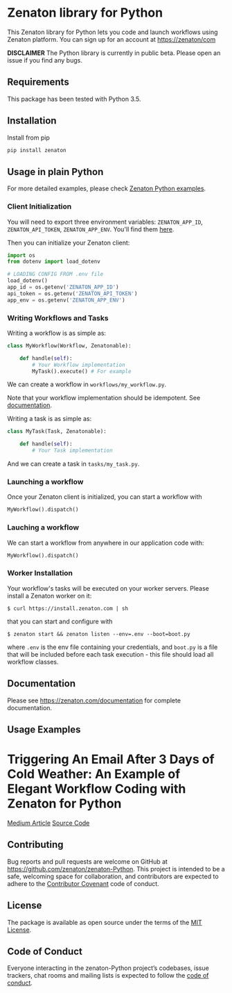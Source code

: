 # Zenaton library for Python

This Zenaton library for Python lets you code and launch workflows using Zenaton platform. You can sign up for an account at [https://zenaton/com](http://zenaton.com)

**DISCLAIMER** The Python library is currently in public beta. Please open an
issue if you find any bugs.

## Requirements

This package has been tested with Python 3.5.

## Installation

Install from pip

```Python
pip install zenaton
```

## Usage in plain Python

For more detailed examples, please check [Zenaton Python examples](https://github.com/zenaton/examples-Python).

### Client Initialization

You will need to export three environment variables: `ZENATON_APP_ID`, `ZENATON_API_TOKEN`, `ZENATON_APP_ENV`. You'll find them [here](https://zenaton/app/api).

Then you can initialize your Zenaton client:
```Python
import os
from dotenv import load_dotenv

# LOADING CONFIG FROM .env file
load_dotenv()
app_id = os.getenv('ZENATON_APP_ID')
api_token = os.getenv('ZENATON_API_TOKEN')
app_env = os.getenv('ZENATON_APP_ENV')
```

### Writing Workflows and Tasks

Writing a workflow is as simple as:

```Python
class MyWorkflow(Workflow, Zenatonable):

    def handle(self):
        # Your Workflow implementation
        MyTask().execute() # For example
```

We can create a workflow in `workflows/my_workflow.py`.

Note that your workflow implementation should be idempotent. See [documentation](https://zenaton.com/app/documentation#workflow-basics-implementation).

Writing a task is as simple as:
```Python
class MyTask(Task, Zenatonable):

    def handle(self):
        # Your Task implementation

```

And we can create a task in `tasks/my_task.py`.

### Launching a workflow

Once your Zenaton client is initialized, you can start a workflow with

```Python
MyWorkflow().dispatch()
```

### Lauching a workflow

We can start a workflow from anywhere in our application code with:
```Python
MyWorkflow().dispatch()
```

### Worker Installation

Your workflow's tasks will be executed on your worker servers. Please install a Zenaton worker on it:

    $ curl https://install.zenaton.com | sh

that you can start and configure with

    $ zenaton start && zenaton listen --env=.env --boot=boot.py

where `.env` is the env file containing your credentials, and `boot.py` is a file that will be included before each task execution - this file should load all workflow classes.


## Documentation

Please see https://zenaton.com/documentation for complete documentation.

## Usage Examples

# Triggering An Email After 3 Days of Cold Weather: An Example of Elegant Workflow Coding with Zenaton for Python
[Medium Article](https://medium.com/zenaton/triggering-an-email-after-3-days-of-cold-weather-f7bed6f2df16)
[Source Code](https://github.com/zenaton/articles-python/tree/master/triggering-an-email-after-3-days-of-cold-weather)

## Contributing

Bug reports and pull requests are welcome on GitHub at https://github.com/zenaton/zenaton-Python. This project is intended to be a safe, welcoming space for collaboration, and contributors are expected to adhere to the [Contributor Covenant](http://contributor-covenant.org) code of conduct.

## License

The package is available as open source under the terms of the [MIT License](https://opensource.org/licenses/MIT).

## Code of Conduct

Everyone interacting in the zenaton-Python project’s codebases, issue trackers, chat rooms and mailing lists is expected to follow the [code of conduct](https://github.com/zenaton/zenaton-Python/blob/master/CODE_OF_CONDUCT.md).
